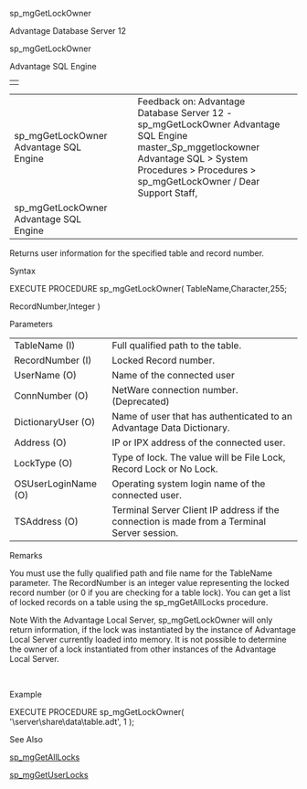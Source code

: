 sp\_mgGetLockOwner




Advantage Database Server 12  

sp\_mgGetLockOwner

Advantage SQL Engine

|  |
| --- |
|  |

|  |  |  |  |  |
| --- | --- | --- | --- | --- |
| sp\_mgGetLockOwner  Advantage SQL Engine |  |  | Feedback on: Advantage Database Server 12 - sp\_mgGetLockOwner Advantage SQL Engine master\_Sp\_mggetlockowner Advantage SQL > System Procedures > Procedures > sp\_mgGetLockOwner / Dear Support Staff, |  |
| sp\_mgGetLockOwner  Advantage SQL Engine |  |  |  |  |

Returns user information for the specified table and record number.

Syntax

EXECUTE PROCEDURE sp\_mgGetLockOwner( TableName,Character,255;

RecordNumber,Integer )

Parameters

|  |  |
| --- | --- |
| TableName (I) | Full qualified path to the table. |
| RecordNumber (I) | Locked Record number. |
| UserName (O) | Name of the connected user |
| ConnNumber (O) | NetWare connection number. (Deprecated) |
| DictionaryUser (O) | Name of user that has authenticated to an Advantage Data Dictionary. |
| Address (O) | IP or IPX address of the connected user. |
| LockType (O) | Type of lock. The value will be File Lock, Record Lock or No Lock. |
| OSUserLoginName (O) | Operating system login name of the connected user. |
| TSAddress (O) | Terminal Server Client IP address if the connection is made from a Terminal Server session. |

Remarks

You must use the fully qualified path and file name for the TableName parameter. The RecordNumber is an integer value representing the locked record number (or 0 if you are checking for a table lock). You can get a list of locked records on a table using the sp\_mgGetAllLocks procedure.

Note With the Advantage Local Server, sp\_mgGetLockOwner will only return information, if the lock was instantiated by the instance of Advantage Local Server currently loaded into memory. It is not possible to determine the owner of a lock instantiated from other instances of the Advantage Local Server.

 

Example

EXECUTE PROCEDURE sp\_mgGetLockOwner( '\\server\share\data\table.adt', 1 );

See Also

[sp\_mgGetAllLocks](master_sp_mggetalllocks.htm)

[sp\_mgGetUserLocks](master_sp_mggetuserlocks.htm)